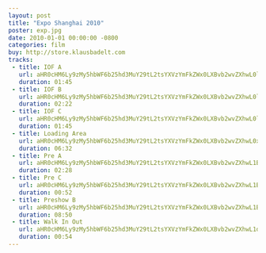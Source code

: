 ```yaml
---
layout: post
title: "Expo Shanghai 2010"
poster: exp.jpg
date: 2010-01-01 00:00:00 -0800
categories: film
buy: http://store.klausbadelt.com
tracks:
 - title: IOF A 
   url: aHR0cHM6Ly9zMy5hbWF6b25hd3MuY29tL2tsYXVzYmFkZWx0LXBvb2wvZXhwL0lPRiBBLm1wMw==
   duration: 01:45
 - title: IOF B
   url: aHR0cHM6Ly9zMy5hbWF6b25hd3MuY29tL2tsYXVzYmFkZWx0LXBvb2wvZXhwL0lPRiBCLm1wMw==
   duration: 02:22
 - title: IOF C
   url: aHR0cHM6Ly9zMy5hbWF6b25hd3MuY29tL2tsYXVzYmFkZWx0LXBvb2wvZXhwL0lPRiBDLm1wMw==
   duration: 01:45
 - title: Loading Area
   url: aHR0cHM6Ly9zMy5hbWF6b25hd3MuY29tL2tsYXVzYmFkZWx0LXBvb2wvZXhwL0xvYWRpbmcgQXJlYS5tcDM=
   duration: 06:32
 - title: Pre A
   url: aHR0cHM6Ly9zMy5hbWF6b25hd3MuY29tL2tsYXVzYmFkZWx0LXBvb2wvZXhwL1ByZSBBLm1wMw==
   duration: 02:28
 - title: Pre C 
   url: aHR0cHM6Ly9zMy5hbWF6b25hd3MuY29tL2tsYXVzYmFkZWx0LXBvb2wvZXhwL1ByZSBDLm1wMw==
   duration: 00:52
 - title: Preshow B 
   url: aHR0cHM6Ly9zMy5hbWF6b25hd3MuY29tL2tsYXVzYmFkZWx0LXBvb2wvZXhwL1ByZXNob3cgQi5tcDM=
   duration: 08:50
 - title: Walk In Out
   url: aHR0cHM6Ly9zMy5hbWF6b25hd3MuY29tL2tsYXVzYmFkZWx0LXBvb2wvZXhwL1dhbGsgSW4gT3V0Lm1wMw==
   duration: 00:54
---
```

